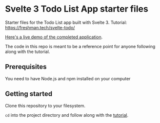 # Svelte 3 Todo List App starter files

Starter files for the Todo List app built with Svelte 3. Tutorial: <https://freshman.tech/svelte-todo/>

[Here's a live demo of the completed application](http://svelte3-todo.surge.sh/).

The code in this repo is meant to be a reference point for anyone following along with the tutorial.

## Prerequisites

You need to have Node.js and npm installed on your computer

## Getting started

Clone this repository to your filesystem.

`cd` into the project directory and follow along with the [tutorial](https://freshman.tech/svelte-todo/).
